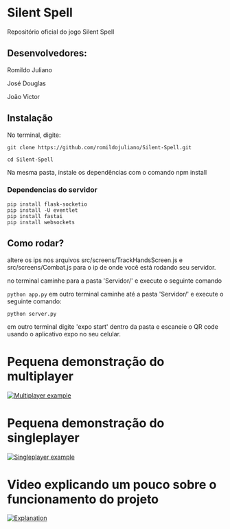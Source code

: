 # Silent Spell
 Repositório oficial do jogo Silent Spell
## Desenvolvedores: 
 Romildo Juliano
 
 José Douglas
 
 João Victor

## Instalação
No terminal, digite:
```
git clone https://github.com/romildojuliano/Silent-Spell.git

cd Silent-Spell
```
Na mesma pasta, instale os dependências com o comando npm install

### Dependencias do servidor
``` 
pip install flask-socketio
pip install -U eventlet
pip install fastai
pip install websockets
```

## Como rodar?
altere os ips nos arquivos src/screens/TrackHandsScreen.js e src/screens/Combat.js para o ip de onde você está rodando seu servidor.

no terminal caminhe para a pasta 'Servidor/' e execute o seguinte comando

```python app.py```
em outro terminal caminhe até a pasta 'Servidor/' e execute o seguinte comando:

```python server.py```

em outro terminal digite 'expo start' dentro da pasta e escaneie o QR code usando o aplicativo expo no seu celular.

# Pequena demonstração do multiplayer
[![Multiplayer example](combatScreen.jpeg)](https://www.youtube.com/watch?v=UGJroL4UolU)

# Pequena demonstração do singleplayer
[![Singleplayer example](dropsScreen.jpeg)](https://youtu.be/ck3u7Mt3UNQ)

# Video explicando um pouco sobre o funcionamento do projeto
[![Explanation](explanationScreen.jpeg)](https://youtu.be/FFpZURugays?t=181)


